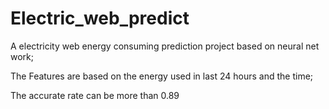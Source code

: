 # Electric_web_predict

A electricity web energy consuming prediction project based on neural net work;

The Features are based on the energy used in last 24 hours and the time;

The accurate rate can be more than 0.89
